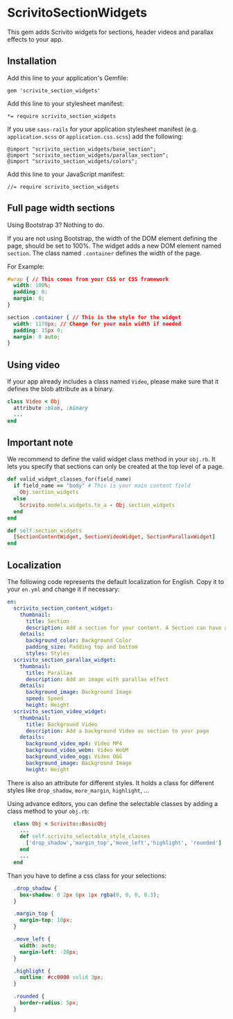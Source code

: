 # ScrivitoSectionWidgets

This gem adds Scrivito widgets for sections, header videos and parallax effects to your app.

## Installation

Add this line to your application's Gemfile:

    gem 'scrivito_section_widgets'

Add this line to your stylesheet manifest:

    *= require scrivito_section_widgets

If you use `sass-rails` for your application stylesheet manifest (e.g. `application.scss` or `application.css.scss`) add the following:

    @import "scrivito_section_widgets/base_section";
    @import "scrivito_section_widgets/parallax_section";
    @import "scrivito_section_widgets/colors";

Add this line to your JavaScript manifest:

    //= require scrivito_section_widgets

## Full page width sections

Using Bootstrap 3? Nothing to do.

If you are not using Bootstrap, the width of the DOM element defining the page, should be set to 100%.
The widget adds a new DOM element named `section`. The class named `.container` defines the width of the page.

For Example:

```css
#wrap { // This comes from your CSS or CSS framework
  width: 100%;
  padding: 0;
  margin: 0;
}

section .container { // This is the style for the widget
  width: 1170px; // Change for your main width if needed
  padding: 15px 0;
  margin: 0 auto;
}
```
## Using video

If your app already includes a class named `Video`, please make sure that it defines the blob attribute as a binary.

```ruby
class Video < Obj
  attribute :blob, :binary
  ...
end
```

## Important note

We recommend to define the valid widget class method in your `obj.rb`. It lets you specify that sections can only be created at the top level of a page.

```ruby
def valid_widget_classes_for(field_name)
  if field_name == "body" # This is your main content field
    Obj.section_widgets
  else
    Scrivito.models.widgets.to_a - Obj.section_widgets
  end
end

def self.section_widgets
  [SectionContentWidget, SectionVideoWidget, SectionParallaxWidget]
end
```

## Localization

The following code represents the default localization for English. Copy it to your `en.yml` and change it if necessary:

```yaml
en:
  scrivito_section_content_widget:
    thumbnail:
      title: Section
      description: Add a section for your content. A Section can have a Background color to seperate some content
    details:
      background_color: Background Color
      padding_size: Padding top and bottom
      styles: Styles
  scrivito_section_parallax_widget:
    thumbnail:
      title: Parallax
      description: Add an image with parallax effect
    details:
      background_image: Background Image
      speed: Speed
      height: Height
  scrivito_section_video_widget:
    thumbnail:
      title: Background Video
      description: Add a background Video as section to your page
    details:
      background_video_mp4: Video MP4
      background_video_webm: Video WebM
      background_video_ogg: Video OGG
      background_image: Background Image
      height: Height
```

There is also an attribute for different styles. It holds a class for different styles like `drop_shadow`, `more_margin`, `highlight`, ...

Using advance editors, you can define the selectable classes by adding a class method to your `obj.rb`:

```ruby
  class Obj < Scrivito::BasicObj
    ...
    def self.scrivito_selectable_style_classes
      ['drop_shadow','margin_top','move_left','highlight', 'rounded']
    end
    ...
  end
```

Than you have to define a css class for your selections:

```css
  .drop_shadow {
    box-shadow: 0 2px 6px 1px rgba(0, 0, 0, 0.3);
  }

  .margin_top {
    margin-top: 10px;
  }

  .move_left {
    width: auto;
    margin-left: -20px;
  }

  .highlight {
    outline: #cc0000 solid 3px;
  }

  .rounded {
    border-radius: 5px;
  }
```
